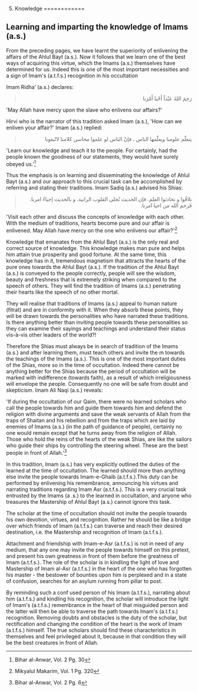 5. Knowledge
============

Learning and imparting the knowledge of Imams (a.s.)
----------------------------------------------------

From the preceding pages, we have learnt the superiority of enlivening
the affairs of the Ahlul Bayt (a.s.). Now it follows that we learn one
of the best ways of acquiring this virtue, which the Imams (a.s.)
themselves have determined for us. Indeed this is one of the most
important necessities and a sign of Imam's (a.t.f.s.) recognition in his
occultation

Imam Ridha’ (a.s.) declares:

<blockquote dir="rtl">
  <p>
رَحِمَ اللهُ عَبْداً أَحْيا أَمْرَنا
  </p>
</blockquote>

'May Allah have mercy upon the slave who enlivens our affairs?'

Hirvi who is the narrator of this tradition asked Imam (a.s.), 'How can
we enliven your affair?' Imam (a.s.) replied:

<blockquote dir="rtl">
  <p>
يتعلّم علومنا ويعلّمها الناس ، فإنّ الناس لو علموا محاسن كلامنا
لاتّبعونا 
  </p>
</blockquote>

'Learn our knowledge and teach it to the people. For certainly, had the
people known the goodness of our statements, they would have surely
obeyed us.'[^1]

Thus the emphasis is on learning and disseminating the knowledge of
Ahlul Bayt (a.s.) and our approach to this crucial task can be
accomplished by referring and stating their traditions. Imam Sadiq
(a.s.) advised his Shias:

<blockquote dir="rtl">
  <p>
تلاقُوا و تحادثوا العلم. فإن الحديث تُجلى القلوب الرانية. و بالحديث
إحياءُ امرنا. فَرحم الله من احيا امرنا.
  </p>
</blockquote>

'Visit each other and discuss the concepts of knowledge with each other.
With the medium of traditions, hearts become pure and our affair is
enlivened. May Allah have mercy on the one who enlivens our affair?'[^2]

Knowledge that emanates from the Ahlul Bayt (a.s.) is the only real and
correct source of knowledge. This knowledge makes man pure and helps him
attain true prosperity and good fortune. At the same time, this
knowledge has in it, tremendous magnetism that attracts the hearts of
the pure ones towards the Ahlul Bayt (a.s.). If the tradition of the
Ahlul Bayt (a.s.) is conveyed to the people correctly, people will see
the wisdom, beauty and freshness that is extremely striking when
compared to the speech of others. They will find the tradition of Imams
(a.s.) penetrating their hearts like the speech of no other mortal.

They will realise that traditions of Imams (a.s.) appeal to human nature
(fitrat) and are in conformity with it. When they absorb these points,
they will be drawn towards the personalities who have narrated these
traditions. Is there anything better than inviting people towards these
personalities so they can examine their sayings and teachings and
understand their status vis-à-vis other leaders of the world?!

Therefore the Shias must always be in search of tradition of the Imams
(a.s.) and after learning them, must teach others and invite the m
towards the teachings of the Imams (a.s.). This is one of the most
important duties of the Shias, more so in the time of occultation.
Indeed there cannot be anything better for the Shias because the period
of occultation will be marked with indifference (towards faith), as a
result of which irreligiousness will envelope the people. Consequently
no one will be safe from doubt and skepticism. Imam Ali Naqi (a.s.)
reveals:

'If during the occultation of our Qaim, there were no learned scholars
who call the people towards him and guide them towards him and defend
the religion with divine arguments and save the weak servants of Allah
from the traps of Shaitan and his rebellion and from the traps which are
laid by enemies of Imams (a.s.) (in the path of guidance of people),
certainly no one would remain except that he turns away from the
religion of Allah. Those who hold the reins of the hearts of the weak
Shias, are like the sailors who guide their ships by controlling the
steering wheel. These are the best people in front of Allah.'[^3]

In this tradition, Imam (a.s.) has very explicitly outlined the duties
of the learned at the time of occultation. The learned should more than
anything else invite the people towards Imam-e-Ghaib (a.t.f.s.).This
duty can be performed by enlivening his remembrance, announcing his
virtues and narrating traditions regarding Imam Asr (a.t.f.s.). This is
a very crucial task entrusted by the Imams (a .s.) to the learned in
occultation, and anyone who treasures the Mastership of Ahlul Bayt
(a.s.) cannot ignore this task.

The scholar at the time of occultation should not invite the people
towards his own devotion, virtues, and recognition. Rather he should be
like a bridge over which friends of Imam (a.t.f.s.) can traverse and
reach their desired destination, i.e. the Mastership and recognition of
Imam (a.t.f.s.).

Attachment and friendship with Imam-e-Asr (a.t.f.s.) is not in need of
any medium, that any one may invite the people towards himself on this
pretext, and present his own greatness in front of them before the
greatness of Imam (a.t.f.s.). The role of the scholar is in kindling the
light of love and Mastership of Imam al-Asr (a.t.f.s.) in the heart of
the one who has forgotten his master - the bestower of bounties upon him
is perplexed and in a state of confusion, searches for an asylum running
from pillar to post.

By reminding such a conf used person of his Imam (a.t.f.s.), narrating
about him (a.t.f.s.) and kindling his recognition, the scholar will
introduce the light of Imam's (a.t.f.s.) remembrance in the heart of
that misguided person and the latter will then be able to traverse the
path towards Imam's (a.t.f.s.) recognition. Removing doubts and
obstacles is the duty of the scholar, but rectification and changing the
condition of the heart is the work of Imam (a.t.f.s.) himself. The true
scholars should find these characteristics in themselves and feel
privileged about it, because in that condition they will be the best
creatures in front of Allah.

[^1]: Bihar al-Anwar, Vol. 2 Pg. 30

[^2]: Mikyalul Makarim, Vol. 1 Pg. 320

[^3]: Bihar al-Anwar, Vol. 2 Pg. 6


